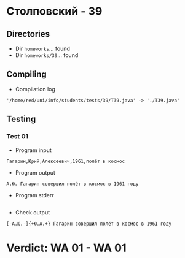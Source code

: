 # Столповский - 39
## Directories
- Dir `homeworks`... found
- Dir `homeworks/39`... found
## Compiling
- Compilation log
```
'/home/red/uni/info/students/tests/39/T39.java' -> './T39.java'

```
## Testing
### Test 01
- Program input
```
Гагарин,Юрий,Алексеевич,1961,полёт в космос

```
- Program output
```
А.Ю. Гагарин совершил полёт в космос в 1961 году

```
- Program stderr
```

```
- Check output
```
[-А.Ю.-]{+Ю.А.+} Гагарин совершил полёт в космос в 1961 году

```
# Verdict: **WA 01** - WA 01
